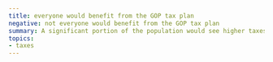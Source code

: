 ```yaml
---
title: everyone would benefit from the GOP tax plan
negative: not everyone would benefit from the GOP tax plan
summary: A significant portion of the population would see higher taxes.
topics:
- taxes
---
```

